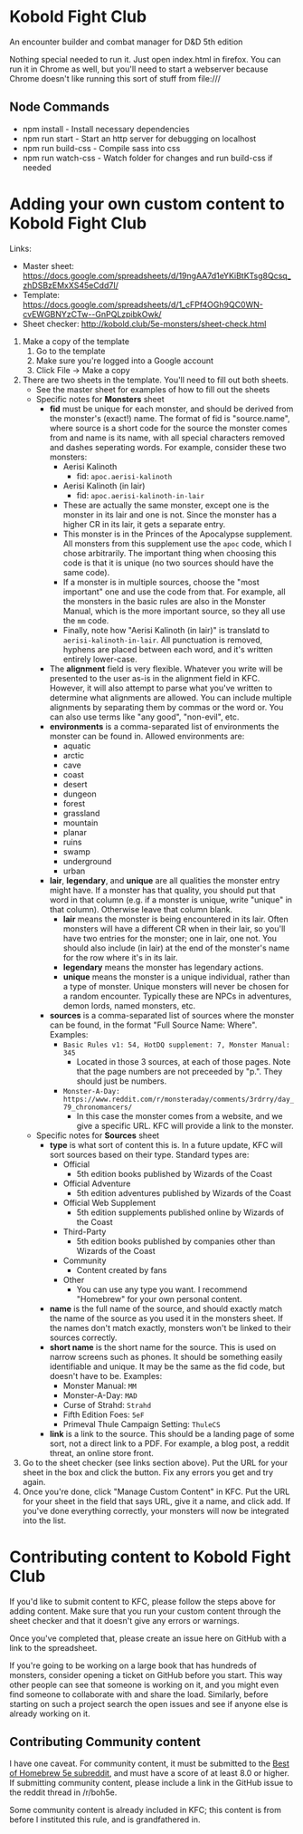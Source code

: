 Kobold Fight Club
=================

An encounter builder and combat manager for D&D 5th edition

Nothing special needed to run it. Just open index.html in firefox. You can run it in Chrome as well, but you'll need to start a webserver because Chrome doesn't like running this sort of stuff from file:///

## Node Commands
- npm install - Install necessary dependencies
- npm run start - Start an http server for debugging on localhost
- npm run build-css - Compile sass into css
- npm run watch-css - Watch folder for changes and run build-css if needed

# Adding your own custom content to Kobold Fight Club

Links:
* Master sheet: https://docs.google.com/spreadsheets/d/19ngAA7d1eYKiBtKTsg8Qcsq_zhDSBzEMxXS45eCdd7I/
* Template: https://docs.google.com/spreadsheets/d/1_cFPf4OGh9QC0WN-cvEWGBNYzCTw--GnPQLzpibkOwk/
* Sheet checker: http://kobold.club/5e-monsters/sheet-check.html

1. Make a copy of the template
	1. Go to the template
	2. Make sure you're logged into a Google account
	3. Click File -> Make a copy
2. There are two sheets in the template. You'll need to fill out both sheets.
	* See the master sheet for examples of how to fill out the sheets
	* Specific notes for **Monsters** sheet
		* **fid** must be unique for each monster, and should be derived from the monster's (exact!) name. The format of fid is "source.name", where source is a short code for the source the monster comes from and name is its name, with all special characters removed and dashes seperating words. For example, consider these two monsters:
			* Aerisi Kalinoth
				* fid: `apoc.aerisi-kalinoth`
			* Aerisi Kalinoth (in lair)
				* fid: `apoc.aerisi-kalinoth-in-lair`
			* These are actually the same monster, except one is the monster in its lair and one is not. Since the monster has a higher CR in its lair, it gets a separate entry.
			* This monster is in the Princes of the Apocalypse supplement. All monsters from this supplement use the `apoc` code, which I chose arbitrarily. The important thing when choosing this code is that it is unique (no two sources should have the same code).
			* If a monster is in multiple sources, choose the "most important" one and use the code from that. For example, all the monsters in the basic rules are also in the Monster Manual, which is the more important source, so they all use the `mm` code.
			* Finally, note how "Aerisi Kalinoth (in lair)" is translatd to `aerisi-kalinoth-in-lair`. All punctuation is removed, hyphens are placed between each word, and it's written entirely lower-case.
		* The **alignment** field is very flexible. Whatever you write will be presented to the user as-is in the alignment field in KFC. However, it will also attempt to parse what you've written to determine what alignments are allowed. You can include multiple alignments by separating them by commas or the word or. You can also use terms like "any good", "non-evil", etc.
		* **environments** is a comma-separated list of environments the monster can be found in. Allowed environments are:
			* aquatic
			* arctic
			* cave
			* coast
			* desert
			* dungeon
			* forest
			* grassland
			* mountain
			* planar
			* ruins
			* swamp
			* underground
			* urban
		* **lair**, **legendary**, and **unique** are all qualities the monster entry might have. If a monster has that quality, you should put that word in that column (e.g. if a monster is unique, write "unique" in that column). Otherwise leave that column blank.
			* **lair** means the monster is being encountered in its lair. Often monsters will have a different CR when in their lair, so you'll have two entries for the monster; one in lair, one not. You should also include (in lair) at the end of the monster's name for the row where it's in its lair.
			* **legendary** means the monster has legendary actions.
			* **unique** means the monster is a unique individual, rather than a type of monster. Unique monsters will never be chosen for a random encounter. Typically these are NPCs in adventures, demon lords, named monsters, etc.
		* **sources** is a comma-separated list of sources where the monster can be found, in the format "Full Source Name: Where". Examples:
			* `Basic Rules v1: 54, HotDQ supplement: 7, Monster Manual: 345`
				* Located in those 3 sources, at each of those pages. Note that the page numbers are not preceeded by "p.". They should just be numbers.
			* `Monster-A-Day: https://www.reddit.com/r/monsteraday/comments/3rdrry/day_79_chronomancers/`
				* In this case the monster comes from a website, and we give a specific URL. KFC will provide a link to the monster.
	* Specific notes for **Sources** sheet
		* **type** is what sort of content this is. In a future update, KFC will sort sources based on their type. Standard types are:
			* Official
				* 5th edition books published by Wizards of the Coast
			* Official Adventure
				* 5th edition adventures published by Wizards of the Coast
			* Official Web Supplement
				* 5th edition supplements published online by Wizards of the Coast
			* Third-Party
				* 5th edition books published by companies other than Wizards of the Coast
			* Community
				* Content created by fans
			* Other
				* You can use any type you want. I recommend "Homebrew" for your own personal content.
		* **name** is the full name of the source, and should exactly match the name of the source as you used it in the monsters sheet. If the names don't match exactly, monsters won't be linked to their sources correctly.
		* **short name** is the short name for the source. This is used on narrow screens such as phones. It should be something easily identifiable and unique. It may be the same as the fid code, but doesn't have to be. Examples:
			* Monster Manual: `MM`
			* Monster-A-Day: `MAD`
			* Curse of Strahd: `Strahd`
			* Fifth Edition Foes: `5eF`
			* Primeval Thule Campaign Setting: `ThuleCS`
		* **link** is a link to the source. This should be a landing page of some sort, not a direct link to a PDF. For example, a blog post, a reddit threat, an online store front.
3. Go to the sheet checker (see links section above). Put the URL for your sheet in the box and click the button. Fix any errors you get and try again.
4. Once you're done, click "Manage Custom Content" in KFC. Put the URL for your sheet in the field that says URL, give it a name, and click add. If you've done everything correctly, your monsters will now be integrated into the list.

# Contributing content to Kobold Fight Club

If you'd like to submit content to KFC, please follow the steps above for adding content. Make sure that you run your custom content through the sheet checker and that it doesn't give any errors or warnings.

Once you've completed that, please create an issue here on GitHub with a link to the spreadsheet.

If you're going to be working on a large book that has hundreds of monsters, consider opening a ticket on GitHub before you start. This way other people can see that someone is working on it, and you might even find someone to collaborate with and share the load. Similarly, before starting on such a project search the open issues and see if anyone else is already working on it.

## Contributing Community content

I have one caveat. For community content, it must be submitted to the [Best of Homebrew 5e subreddit](https://www.reddit.com/r/boh5e/), and must have a score of at least 8.0 or higher. If submitting community content, please include a link in the GitHub issue to the reddit thread in /r/boh5e.

Some community content is already included in KFC; this content is from before I instituted this rule, and is grandfathered in.
